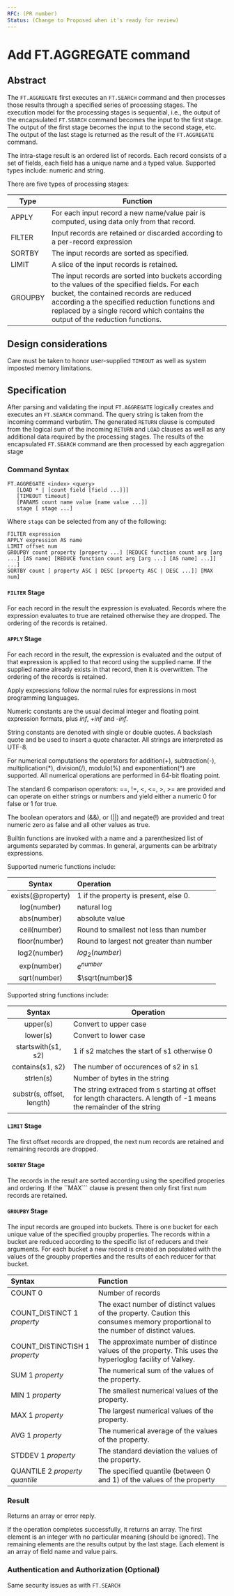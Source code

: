 ```yaml
---
RFC: (PR number)
Status: (Change to Proposed when it's ready for review)
---
```


# Add FT.AGGREGATE command

## Abstract

The ```FT.AGGREGATE``` first executes an ```FT.SEARCH``` command and then processes those results through a specified series of processing stages. The execution model for the processing stages is sequential, i.e., the output of the encapsulated ```FT.SEARCH``` command becomes the input to the first stage. The output of the first stage becomes the input to the second stage, etc. The output of the last stage is returned as the result of the ```FT.AGGREGATE``` command.

The intra-stage result is an ordered list of records. Each record consists of a set of fields, each field has a unique name and a typed value. Supported types include: numeric and string.

There are five types of processing stages:

| Type | Function |
| --- | --- |
| APPLY | For each input record a new name/value pair is computed, using data only from that record. |
| FILTER | Input records are retained or discarded according to a per-record expression |
| SORTBY | The input records are sorted as specified. |
| LIMIT | A slice of the input records is retained. |
| GROUPBY | The input records are sorted into buckets according to the values of the specified fields. For each bucket, the contained records are reduced according a the specified reduction functions and replaced by a single record which contains the output of the reduction functions. |

## Design considerations

Care must be taken to honor user-supplied ```TIMEOUT``` as well as system imposted memory limitations.

## Specification

After parsing and validating the input  ```FT.AGGREGATE``` logically creates and executes an ```FT.SEARCH``` command.
The query string is taken from the incoming command verbatim.
The generated ```RETURN``` clause is computed from the logical sum of the incoming ```RETURN``` and ```LOAD``` clauses as well as any additional data required by the processing stages.
The results of the encapsulated ```FT.SEARCH``` command are then processed by each aggregation stage

### Command Syntax

```
FT.AGGREGATE <index> <query>
   [LOAD * | [count field [field ...]]]
   [TIMEOUT timeout]
   [PARAMS count name value [name value ...]]
   stage [ stage ...]   
```

Where ```stage``` can be selected from any of the following:

```
FILTER expression
APPLY expression AS name
LIMIT offset num  
GROUPBY count property [property ...] [REDUCE function count arg [arg ...] [AS name] [REDUCE function count arg [arg ...] [AS name] ...]] ...]
SORTBY count [ property ASC | DESC [property ASC | DESC ...]] [MAX num]
```

#### ```FILTER``` Stage

For each record in the result the expression is evaluated. Records where the expression evaluates to true are retained otherwise they are dropped. The ordering of the records is retained.

#### ```APPLY``` Stage

For each record in the result, the expression is evaluated and the output of that expression is applied to that record using the supplied name. If the supplied name already exists in that record, then it is overwritten. The ordering of the records is retained.

Apply expressions follow the normal rules for expressions in most programming languages.

Numeric constants are the usual decimal integer and floating point expression formats, plus _inf_, _+inf_ and _-inf_.

String constants are denoted with single or double quotes. A backslash quote and be used to insert a quote character. All strings are interpreted as UTF-8. 

For numerical computations the operators for addition(+), subtraction(-), multiplication(*), division(/), modulo(%) and exponentiation(^) are supported. All numerical operations are performed in 64-bit floating point.

The standard 6 comparison operators: ==, !=, <, <=, >, >= are provided and can operate on either strings or numbers and yield either a numeric 0 for false or 1 for true.

The boolean operators and (&&), or (||)  and negate(!) are provided and treat numeric zero as false and all other values as true.

Builtin functions are invoked with a name and a parenthesized list of arguments separated by commas. In general, arguments can be arbitraty expressions. 

Supported numeric functions include:

| Syntax | Operation |
| :---: | :--- |
| exists(@property) | 1 if the property is present, else 0.  |
| log(number) | natural log |
| abs(number) | absolute value |
| ceil(number) | Round to smallest not less than number |
| floor(number) | Round to largest not greater than number |
| log2(number) | $log_2(number)$ |
| exp(number) | $e^{number}$ |
| sqrt(number) | $\sqrt{number}$ |

Supported string functions include:

| Syntax | Operation |
| :---: | --- |
| upper(s) | Convert to upper case |
| lower(s) | Convert to lower case |
| startswith(s1, s2) | 1 if s2 matches the start of s1 otherwise 0 |
| contains(s1, s2) | The number of occurences of s2 in s1 |
| strlen(s) | Number of bytes in the string |
| substr(s, offset, length) | The string extraced from s starting at offset for length characters. A length of -1 means the remainder of the string |

#### ```LIMIT``` Stage

The first offset records are dropped, the next num records are retained and remaining records are dropped.

#### ```SORTBY``` Stage

The records in the result are sorted according using the specified properies and ordering. If the ``MAX``` clause is present then only first first num records are retained.

#### ```GROUPBY``` Stage

The input records are grouped into buckets. There is one bucket for each unique value of the specified groupby properties.
The records within a bucket are reduced according to the specific list of reducers and their arguments.
For each bucket a new record is created an populated with the values of the groupby properties and the results of each reducer for that bucket.

|  Syntax | Function |
| :--- | :--- |
| COUNT 0 | Number of records |
| COUNT_DISTINCT 1 *property* | The exact number of distinct values of the property. Caution this consumes memory proportional to the number of distinct values. |
| COUNT_DISTINCTISH 1 *property* | The approximate number of distince values of the property. This uses the hyperloglog facility of Valkey. |
| SUM 1 *property* | The numerical sum of the values of the property. |
| MIN 1 *property* | The smallest numerical values of the property. |
| MAX 1 *property* | The largest numerical values of the property. |
| AVG 1 *property* | The numerical average of the values of the property.
| STDDEV 1 *property* | The standard deviation the values of the property.
| QUANTILE 2 *property* *quantile* | The specified quantile (between 0 and 1) of the values of the property |

### Result
Returns an array or error reply.

If the operation completes successfully, it returns an array.
The first element is an integer with no particular meaning (should be ignored).
The remaining elements are the results output by the last stage.
Each element is an array of field name and value pairs.

### Authentication and Authorization (Optional)

Same security issues as with ```FT.SEARCH```
